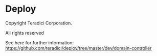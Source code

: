 # Deploy

Copyright Teradici Corporation.

All rights reserved

See here for further information: https://github.com/teradici/deploy/tree/master/dev/domain-controller
